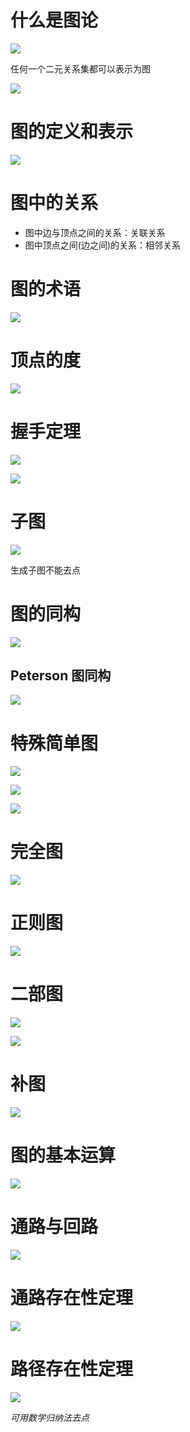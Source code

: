 # 什么是图论

![](2020-12-17-10-15-09.png)

任何一个二元关系集都可以表示为图

![](2020-12-17-11-00-39.png)

# 图的定义和表示

![](2020-12-17-11-13-20.png)

# 图中的关系

* 图中边与顶点之间的关系：关联关系
* 图中顶点之间(边之间)的关系：相邻关系

# 图的术语

![](2020-12-17-11-25-20.png)

# 顶点的度

![](2020-12-17-11-29-33.png)

# 握手定理

![](2020-12-17-11-33-36.png)

![](2020-12-17-11-43-28.png)

# 子图

![](2020-12-17-11-46-21.png)

生成子图不能去点

# 图的同构

![](2020-12-17-11-49-13.png)

## Peterson 图同构

![](2020-12-17-11-52-26.png)

# 特殊简单图

![](2020-12-17-11-53-30.png)

![](2020-12-17-11-54-45.png)

![](2020-12-17-11-55-12.png)

# 完全图

![](2020-12-17-11-58-36.png)

# 正则图

![](2020-12-21-10-12-46.png)

# 二部图

![](2020-12-21-10-19-28.png)

![](2020-12-21-10-19-41.png)

# 补图

![](2020-12-21-10-25-02.png)

# 图的基本运算

![](2020-12-21-10-26-25.png)

# 通路与回路

![](2020-12-21-10-49-19.png)

# 通路存在性定理

![](2020-12-21-11-04-24.png)

# 路径存在性定理

![](2020-12-21-11-27-35.png)

$可用数学归纳法去点$
